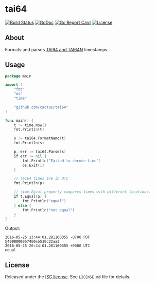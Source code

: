 tai64
=====

[![Build Status](https://github.com/cactus/tai64/workflows/unit-tests/badge.svg)](https://github.com/cactus/tai64/actions)
[![GoDoc](https://godoc.org/github.com/cactus/tai64?status.png)](https://godoc.org/github.com/cactus/tai64)
[![Go Report Card](https://goreportcard.com/badge/github.com/cactus/tai64)](https://goreportcard.com/report/github.com/cactus/tai64)
[![License](https://img.shields.io/github/license/cactus/tai64.svg)](https://github.com/cactus/tai64/blob/master/LICENSE.md)

## About

Formats and parses [TAI64 and TAI64N][1] timestamps.

## Usage

``` go
package main

import (
	"fmt"
	"os"
	"time"

	"github.com/cactus/tai64"
)

func main() {
	t := time.Now()
	fmt.Println(t)

	s := tai64.FormatNano(t)
	fmt.Println(s)

	p, err := tai64.Parse(s)
	if err != nil {
		fmt.Println("Failed to decode time")
		os.Exit(1)
	}

    // tai64 times are in UTC
    fmt.Println(p)

    // time.Equal properly compares times with different locations.
	if t.Equal(p) {
		fmt.Println("equal")
	} else {
		fmt.Println("not equal")
	}
}
```

Output:

```
2016-05-25 13:44:01.281160355 -0700 PDT
@4000000057460eb510c22aa3
2016-05-25 20:44:01.281160355 +0000 UTC
equal
```

## License

Released under the [ISC license][2]. See `LICENSE.md` file for details.


[1]: https://cr.yp.to/libtai/tai64.html
[2]: https://choosealicense.com/licenses/isc/
